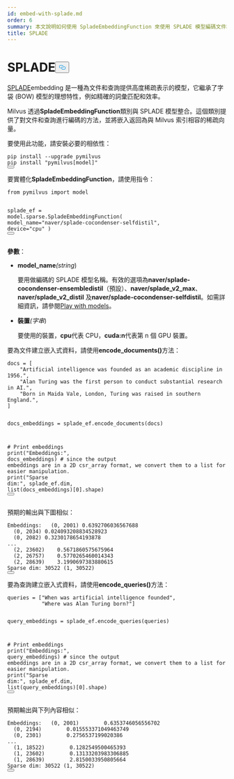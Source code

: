 ```yaml
---
id: embed-with-splade.md
order: 6
summary: 本文說明如何使用 SpladeEmbeddingFunction 來使用 SPLADE 模型編碼文件和查詢。
title: SPLADE
---
```

<h1 id="SPLADE" class="common-anchor-header">SPLADE<button data-href="#SPLADE" class="anchor-icon" translate="no">
      <svg translate="no"
        aria-hidden="true"
        focusable="false"
        height="20"
        version="1.1"
        viewBox="0 0 16 16"
        width="16"
      >
        <path
          fill="#0092E4"
          fill-rule="evenodd"
          d="M4 9h1v1H4c-1.5 0-3-1.69-3-3.5S2.55 3 4 3h4c1.45 0 3 1.69 3 3.5 0 1.41-.91 2.72-2 3.25V8.59c.58-.45 1-1.27 1-2.09C10 5.22 8.98 4 8 4H4c-.98 0-2 1.22-2 2.5S3 9 4 9zm9-3h-1v1h1c1 0 2 1.22 2 2.5S13.98 12 13 12H9c-.98 0-2-1.22-2-2.5 0-.83.42-1.64 1-2.09V6.25c-1.09.53-2 1.84-2 3.25C6 11.31 7.55 13 9 13h4c1.45 0 3-1.69 3-3.5S14.5 6 13 6z"
        ></path>
      </svg>
    </button></h1><p><a href="https://arxiv.org/abs/2109.10086">SPLADE</a>embedding 是一種為文件和查詢提供高度稀疏表示的模型，它繼承了字袋 (BOW) 模型的理想特性，例如精確的詞彙匹配和效率。</p>
<p>Milvus 透過<strong>SpladeEmbeddingFunction</strong>類別與 SPLADE 模型整合。這個類別提供了對文件和查詢進行編碼的方法，並將嵌入返回為與 Milvus 索引相容的稀疏向量。</p>
<p>要使用此功能，請安裝必要的相依性：</p>
<pre><code translate="no" class="language-bash">pip install --upgrade pymilvus
pip install <span class="hljs-string">&quot;pymilvus[model]&quot;</span>
<button class="copy-code-btn"></button></code></pre>
<p>要實體化<strong>SpladeEmbeddingFunction</strong>，請使用指令：</p>
<pre><code translate="no" class="language-python"><span class="hljs-keyword">from</span> pymilvus <span class="hljs-keyword">import</span> model

splade_ef = model.<span class="hljs-property">sparse</span>.<span class="hljs-title class_">SpladeEmbeddingFunction</span>(
    model_name=<span class="hljs-string">&quot;naver/splade-cocondenser-selfdistil&quot;</span>, 
    device=<span class="hljs-string">&quot;cpu&quot;</span>
)
<button class="copy-code-btn"></button></code></pre>
<p><strong>參數</strong>：</p>
<ul>
<li><p><strong>model_name</strong><em>(string</em>)</p>
<p>要用做編碼的 SPLADE 模型名稱。有效的選項為<strong>naver/splade-cocondenser-ensembledistil</strong>（預設）、<strong>naver/splade_v2_max</strong>、<strong>naver/splade_v2_distil</strong> 及<strong>naver/splade-cocondenser-selfdistil</strong>。如需詳細資訊，請參閱<a href="https://github.com/naver/splade?tab=readme-ov-file#playing-with-the-model">Play with models</a>。</p></li>
<li><p><strong>裝置</strong><em>(字串</em>)</p>
<p>要使用的裝置，<strong>cpu</strong>代表 CPU，<strong>cuda:n</strong>代表第 n 個 GPU 裝置。</p></li>
</ul>
<p>要為文件建立嵌入式資料，請使用<strong>encode_documents()</strong>方法：</p>
<pre><code translate="no" class="language-python">docs = [
    <span class="hljs-string">&quot;Artificial intelligence was founded as an academic discipline in 1956.&quot;</span>,
    <span class="hljs-string">&quot;Alan Turing was the first person to conduct substantial research in AI.&quot;</span>,
    <span class="hljs-string">&quot;Born in Maida Vale, London, Turing was raised in southern England.&quot;</span>,
]

docs_embeddings = splade_ef.encode_documents(docs)

<span class="hljs-comment"># Print embeddings</span>
<span class="hljs-built_in">print</span>(<span class="hljs-string">&quot;Embeddings:&quot;</span>, docs_embeddings)
<span class="hljs-comment"># since the output embeddings are in a 2D csr_array format, we convert them to a list for easier manipulation.</span>
<span class="hljs-built_in">print</span>(<span class="hljs-string">&quot;Sparse dim:&quot;</span>, splade_ef.dim, <span class="hljs-built_in">list</span>(docs_embeddings)[<span class="hljs-number">0</span>].shape)
<button class="copy-code-btn"></button></code></pre>
<p>預期的輸出與下圖相似：</p>
<pre><code translate="no" class="language-python">Embeddings:   (0, 2001) 0.6392706036567688
  (0, 2034) 0.024093208834528923
  (0, 2082) 0.3230178654193878
...
  (2, 23602)    0.5671860575675964
  (2, 26757)    0.5770265460014343
  (2, 28639)    3.1990697383880615
Sparse dim: 30522 (1, 30522)
<button class="copy-code-btn"></button></code></pre>
<p>要為查詢建立嵌入式資料，請使用<strong>encode_queries()</strong>方法：</p>
<pre><code translate="no" class="language-python">queries = [<span class="hljs-string">&quot;When was artificial intelligence founded&quot;</span>, 
           <span class="hljs-string">&quot;Where was Alan Turing born?&quot;</span>]

query_embeddings = splade_ef.encode_queries(queries)

<span class="hljs-comment"># Print embeddings</span>
<span class="hljs-built_in">print</span>(<span class="hljs-string">&quot;Embeddings:&quot;</span>, query_embeddings)
<span class="hljs-comment"># since the output embeddings are in a 2D csr_array format, we convert them to a list for easier manipulation.</span>
<span class="hljs-built_in">print</span>(<span class="hljs-string">&quot;Sparse dim:&quot;</span>, splade_ef.dim, <span class="hljs-built_in">list</span>(query_embeddings)[<span class="hljs-number">0</span>].shape)
<button class="copy-code-btn"></button></code></pre>
<p>預期輸出與下列內容相似：</p>
<pre><code translate="no" class="language-python">Embeddings:   (0, 2001)        0.6353746056556702
  (0, 2194)        0.015553371049463749
  (0, 2301)        0.2756537199020386
...
  (1, 18522)        0.1282549500465393
  (1, 23602)        0.13133203983306885
  (1, 28639)        2.8150033950805664
Sparse dim: 30522 (1, 30522)
<button class="copy-code-btn"></button></code></pre>
